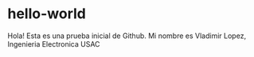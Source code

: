 # hello-world
Hola! Esta es una prueba inicial de Github. 
Mi nombre es Vladimir Lopez, Ingenieria Electronica USAC
